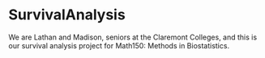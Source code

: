 # SurvivalAnalysis

We are Lathan and Madison, seniors at the Claremont Colleges, and this is our survival analysis project for Math150: Methods in Biostatistics.